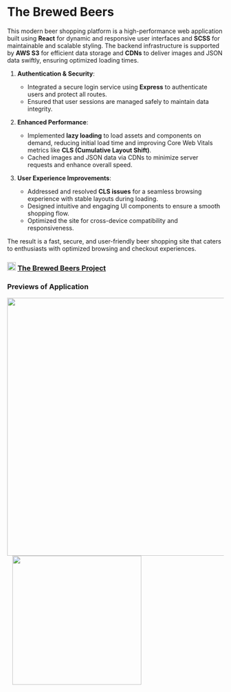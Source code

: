 # The Brewed Beers

This modern beer shopping platform is a high-performance web application built using **React** for dynamic and responsive user interfaces and **SCSS** for maintainable and scalable styling. The backend infrastructure is supported by **AWS S3** for efficient data storage and **CDNs** to deliver images and JSON data swiftly, ensuring optimized loading times.

1. **Authentication & Security**:
   - Integrated a secure login service using **Express** to authenticate users and protect all routes.  
   - Ensured that user sessions are managed safely to maintain data integrity.

2. **Enhanced Performance**:
   - Implemented **lazy loading** to load assets and components on demand, reducing initial load time and improving Core Web Vitals metrics like **CLS (Cumulative Layout Shift)**.  
   - Cached images and JSON data via CDNs to minimize server requests and enhance overall speed.  

3. **User Experience Improvements**:  
   - Addressed and resolved **CLS issues** for a seamless browsing experience with stable layouts during loading.  
   - Designed intuitive and engaging UI components to ensure a smooth shopping flow.  
   - Optimized the site for cross-device compatibility and responsiveness.

The result is a fast, secure, and user-friendly beer shopping site that caters to enthusiasts with optimized browsing and checkout experiences. 

### <img src='https://github.com/shivau1208/thebrewedbeers/assets/102743170/f6dcb048-ab50-4efc-a764-b9d0736f4a9a' width='20' /> <a href='https://github.com/shivau1208/thebrewedbeers'>The Brewed Beers Project</a>



### Previews of Application
<img src='https://github.com/user-attachments/assets/9498f131-2bf2-4315-99f9-1eb329849b7f' width='600' />&nbsp;&nbsp;
<img src='https://github.com/user-attachments/assets/575ff147-66da-4ae9-825f-d599f01ef074' height='300'  />
